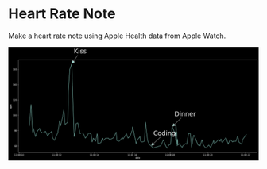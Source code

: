 # Heart Rate Note

Make a heart rate note using Apple Health data from Apple Watch.

![](result.png)
